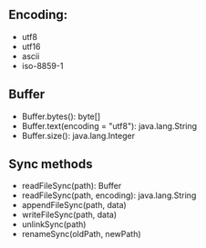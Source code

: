 ## Encoding:
- utf8
- utf16
- ascii
- iso-8859-1

## Buffer
- Buffer.bytes(): byte[]
- Buffer.text(encoding = "utf8"): java.lang.String
- Buffer.size(): java.lang.Integer

## Sync methods
- readFileSync(path): Buffer
- readFileSync(path, encoding): java.lang.String
- appendFileSync(path, data)
- writeFileSync(path, data)
- unlinkSync(path)
- renameSync(oldPath, newPath)